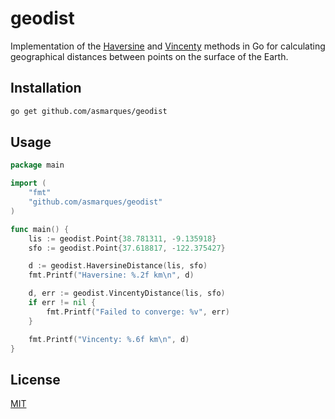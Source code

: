 # geodist

Implementation of the [Haversine](http://en.wikipedia.org/wiki/Haversine_formula) and [Vincenty](http://en.wikipedia.org/wiki/Vincenty%27s_formulae) methods in Go for calculating geographical distances between points on the surface of the Earth.

## Installation

```bash
go get github.com/asmarques/geodist
```

## Usage

```go
package main

import (
	"fmt"
	"github.com/asmarques/geodist"
)

func main() {
	lis := geodist.Point{38.781311, -9.135918}
	sfo := geodist.Point{37.618817, -122.375427}

	d := geodist.HaversineDistance(lis, sfo) 
	fmt.Printf("Haversine: %.2f km\n", d)

	d, err := geodist.VincentyDistance(lis, sfo)
	if err != nil {
		fmt.Printf("Failed to converge: %v", err)
	}

	fmt.Printf("Vincenty: %.6f km\n", d)
}
```

## License

[MIT](LICENSE)